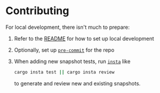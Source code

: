 # Contributing

For local development, there isn't much to prepare:

1. Refer to the [README](README.md#contributing) for how to set up local development
2. Optionally, set up
   [`pre-commit`](https://pre-commit.com/#3-install-the-git-hook-scripts) for the repo
3. When adding new snapshot tests, run [`insta`](https://crates.io/crates/cargo-insta)
   like

   ```bash
   cargo insta test || cargo insta review
   ```

   to generate and review new and existing snapshots.
